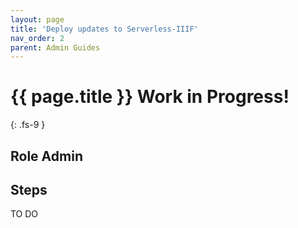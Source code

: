 ```yaml
---
layout: page
title: 'Deploy updates to Serverless-IIIF'
nav_order: 2
parent: Admin Guides
---
```

# {{ page.title }} <span class="label label-purple">Work in Progress!</span>
{: .fs-9 }

## Role <span class="label label-green">Admin</span>

## Steps

TO DO
